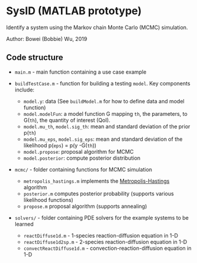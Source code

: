 # SysID (MATLAB prototype)

Identify a system using the Markov chain Monte Carlo (MCMC) simulation.

Author: Bowei (Bobbie) Wu, 2019

## Code structure

* `main.m` - main function containing a use case example
  
* `buildTestCase.m` - function for building a testing `model`. Key components include:
  * `model.y`: data (See `buildModel.m` for how to define data and model function)
  * `model.modelFun`: a model function G mapping `th`, the parameters, to G(`th`), the quantity of interest (QoI).
  * `model.mu_th`, `model.sig_th`: mean and standard deviation of the prior p(`th`)
  * `model.mu_eps`, `model.sig_eps`: mean and standard deviation of the likelihood p(`eps`) = p(y -G(`th`))
  * `model.propose`: proposal algorithm for MCMC
  * `model.posterior`: compute posterior distribution

* `mcmc/` - folder containing functions for MCMC simulation
  * `metropolis_hastings.m` implements the [Metropolis-Hastings](https://en.wikipedia.org/wiki/Metropolis–Hastings_algorithm) algorithm
  * `posterior.m` computes posterior probability (supports various likelihood functions)
  * `propose.m` proposal algorithm (supports annealing)
  
* `solvers/` - folder containing PDE solvers for the example systems to be learned
  * `reactDiffuse1d.m` - 1-species reaction-diffusion equation in 1-D
  * `reactDiffuse1d2sp.m` - 2-species reaction-diffusion equation in 1-D
  * `convectReactDiffuse1d.m` - convection-reaction-diffusion equation in 1-D